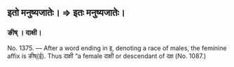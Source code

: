 ## इतो मनुष्यजातेः। => इतः मनुष्यजातेः।

### ङीष् । दाक्षी।

No. 1375. — After a word ending in इ, denoting a race of males, the feminine affix is ङीष्(ई). Thus दाक्षी “a female दाक्षी or descendant of दक्ष (No. 1087.)
